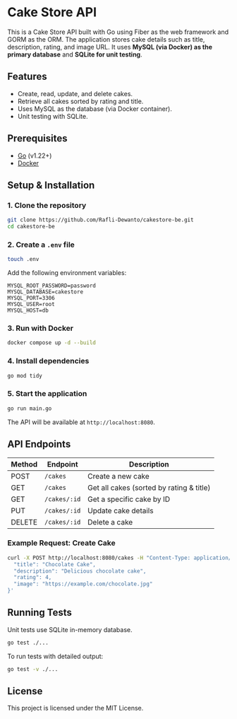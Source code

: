 # Cake Store API

This is a Cake Store API built with Go using Fiber as the web framework and GORM as the ORM. The application stores cake details such as title, description, rating, and image URL. It uses **MySQL (via Docker) as the primary database** and **SQLite for unit testing**.

## Features
- Create, read, update, and delete cakes.
- Retrieve all cakes sorted by rating and title.
- Uses MySQL as the database (via Docker container).
- Unit testing with SQLite.

## Prerequisites
- [Go](https://go.dev/doc/install) (v1.22+)
- [Docker](https://www.docker.com/get-started)

## Setup & Installation

### 1. Clone the repository
```sh
git clone https://github.com/Rafli-Dewanto/cakestore-be.git
cd cakestore-be
```

### 2. Create a `.env` file
```sh
touch .env
```
Add the following environment variables:
```env
MYSQL_ROOT_PASSWORD=password
MYSQL_DATABASE=cakestore
MYSQL_PORT=3306
MYSQL_USER=root
MYSQL_HOST=db
```

### 3. Run with Docker
```sh
docker compose up -d --build
```

### 4. Install dependencies
```sh
go mod tidy
```

### 5. Start the application
```sh
go run main.go
```

The API will be available at `http://localhost:8080`.

## API Endpoints

| Method | Endpoint       | Description         |
|--------|--------------|--------------------|
| POST   | `/cakes`      | Create a new cake  |
| GET    | `/cakes`      | Get all cakes (sorted by rating & title) |
| GET    | `/cakes/:id`  | Get a specific cake by ID |
| PUT    | `/cakes/:id`  | Update cake details |
| DELETE | `/cakes/:id`  | Delete a cake |

### Example Request: Create Cake
```sh
curl -X POST http://localhost:8080/cakes -H "Content-Type: application/json" -d '{
  "title": "Chocolate Cake",
  "description": "Delicious chocolate cake",
  "rating": 4,
  "image": "https://example.com/chocolate.jpg"
}'
```

## Running Tests

Unit tests use SQLite in-memory database.

```sh
go test ./...
```

To run tests with detailed output:
```sh
go test -v ./...
```

## License
This project is licensed under the MIT License.

